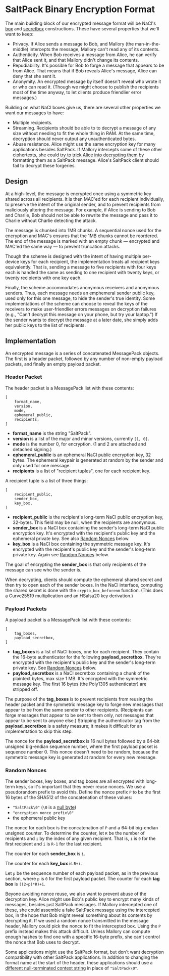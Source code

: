 # SaltPack Binary Encryption Format

The main building block of our encrypted message format will be NaCl's
[box](http://nacl.cr.yp.to/box.html) and
[secretbox](http://nacl.cr.yp.to/secretbox.html) constructions. These have
several properties that we'll want to keep:
- Privacy. If Alice sends a message to Bob, and Mallory (the man-in-the-middle)
  intercepts the message, Mallory can't read any of its contents.
- Authenticity. When Bob receives a message from Alice, he can verify that
  Alice sent it, and that Mallory didn't change its contents.
- Repudiability. It's possible for Bob to forge a message that appears to be
  from Alice. That means that if Bob reveals Alice's message, Alice can deny
  that she sent it.
- Anonymity. An encrypted message by itself doesn't reveal who wrote it or who
  can read it. (Though we might choose to publish the recipients most of the
  time anyway, to let clients produce friendlier error messages.)

Building on what NaCl boxes give us, there are several other properties we want
our messages to have:
- Multiple recipients.
- Streaming. Recipients should be able to to decrypt a message of any size
  without needing to fit the whole thing in RAM. At the same time, decryption
  should never output any unauthenticated bytes.
- Abuse resistance. Alice might use the same encryption key for many
  applications besides SaltPack. If Mallory intercepts some of these other
  ciphertexts, she could [try to trick Alice into decrypting
  them](https://blog.sandstorm.io/news/2015-05-01-is-that-ascii-or-protobuf.html)
  by formatting them as a SaltPack message. Alice's SaltPack client should fail
  to decrypt these forgeries.

## Design

At a high-level, the message is encrypted once using a symmetric key shared
across all recipients. It is then MAC'ed for each recipient individually, to
preserve the intent of the original sender, and to prevent recipients from
maliciously altering the message. For example, if Alice is sending to Bob and
Charlie, Bob should not be able to rewrite the message and pass it to Charlie
without Charlie detecting the attack.

The message is chunked into 1MB chunks. A sequential nonce used for the
encryption and MAC's ensures that the 1MB chunks cannot be reordered. The end
of the message is marked with an empty chunk — encrypted and MAC'ed the same
way — to prevent truncation attacks.

Though the scheme is designed with the intent of having multiple per-device
keys for each recipient, the implementation treats all recipient keys
equivalently.  That is, sending a message to five recipients with four
keys each is handled the same as sending to one recipient with twenty keys,
or twenty recipients with one key each.

Finally, the scheme accommodates anonymous receivers and anonymous senders. Thus,
each message needs an emphemeral sender public key, used only for this one message,
to hide the sender's true identity. Some implementations of the scheme can
choose to reveal the keys of the receivers to make user-friendlier errors
messages on decryption failures (e.g., "Can't decrypt this message on your
phone, but try your laptop.")  If the sender wants to decrypt the message
at a later date, she simply adds her public keys to the list of recipients.

## Implementation

An encrypted message is a series of concatenated MessagePack objects. The first
is a header packet, followed by any number of non-empty payload packets, and
finally an empty payload packet.

### Header Packet
The header packet is a MessagePack list with these contents:

```
[
    format_name,
    version,
    mode,
    ephemeral_public,
    recipients,
]
```

- **format_name** is the string "SaltPack".
- **version** is a list of the major and minor versions, currently `[1, 0]`.
- **mode** is the number 0, for encryption. (1 and 2 are attached and detached
  signing.)
- **ephemeral_public** is an ephemeral NaCl public encryption key, 32 bytes.
  The ephemeral keypair is generated at random by the sender and only used for
  one message.
- **recipients** is a list of "recipient tuples", one for each recipient key.

A recipient tuple is a list of three things:

```
[
    recipient_public,
    sender_box,
    key_box,
]
```

- **recipient_public** is the recipient's long-term NaCl public encryption key,
  32-bytes. This field may be null, when the recipients are anonymous.
- **sender_box** is a NaCl box containing the sender's long-term NaCl public
  encryption key. It's encrypted with the recipient's public key and the
  ephemeral private key. See also [Random Nonces](#random-nonces) below.
- **key_box** is a NaCl box containing the symmetric message key. It's
  encrypted with the recipient's public key and the sender's long-term private
  key. Again see [Random Nonces](#random-nonces) below.

The goal of encrypting the **sender_box** is that only recipients of the
message can see who the sender is.

When decrypting, clients should compute the ephemeral shared secret and then
try to open each of the sender boxes. In the NaCl interface, computing the
shared secret is done with the `crypto_box_beforenm` function. (This does a
Curve25519 multiplication and an HSalsa20 key derivation.)

### Payload Packets
A payload packet is a MessagePack list with these contents:

```
[
    tag_boxes,
    payload_secretbox,
]
```

- **tag_boxes** is a list of NaCl boxes, one for each recipient. They contain
  the 16-byte authenticator for the following **payload_secretbox**. They're
  encrypted with the recipient's public key and the sender's long-term private
  key. See [Random Nonces](#random-nonces) below.
- **payload_secretbox** is a NaCl secretbox containing a chunk of the plaintext
  bytes, max size 1 MB. It's encrypted with the symmetric message key. The
  first 16 bytes (the Poly1305 authenticator) are stripped off.

The purpose of the **tag_boxes** is to prevent recipients from reusing the
header packet and the symmetric message key to forge new messages that appear
to be from the same sender to other recipients. (Recipients can forge messages
that appear to be sent to them only, not messages that appear to be sent to
anyone else.) Stripping the authenticator tag from the **payload_secretbox** is
a safety measure; it makes it difficult for an implementation to skip this
step.

The nonce for the **payload_secretbox** is 16 null bytes followed by a 64-bit
unsigned big-endian sequence number, where the first payload packet is sequence
number 0. This nonce doesn't need to be random, because the symmetric message
key is generated at random for every new message.

### Random Nonces

The sender boxes, key boxes, and tag boxes are all encrypted with long-term
keys, so it's important that they never reuse nonces. We use a pseudorandom
prefix to avoid this. Define the nonce prefix `P` to be the first 16 bytes of
the SHA512 of the concatenation of these values:
- `"SaltPack\0"` (`\0` is a [null
  byte](https://www.ietf.org/mail-archive/web/tls/current/msg14734.html))
- `"encryption nonce prefix\0"`
- the ephemeral public key

The nonce for each box is the concatenation of `P` and a 64-bit big-endian
unsigned counter. To determine the counter, let `R` be the number of recipients
and `i` by the index of any given recipient. That is, `i` is `0` for the first
recipient and `i` is `R-1` for the last recipient.

The counter for each **sender_box** is `i`.

The counter for each **key_box** is `R+i`.

Let `p` be the sequence number of each payload packet, as in the previous
section, where `p` is `0` for the first payload packet. The counter for each
**tag box** is `((2+p)*R)+i`.

Beyone avoiding nonce reuse, we also want to prevent abuse of the decryption
key. Alice might use Bob's public key to encrypt many kinds of messages,
besides just SaltPack messages. If Mallory intercepted one of these, she could
assemble a fake SaltPack message using the intercepted box, in the hope that
Bob might reveal something about its contents by decrypting it. If we used a
random nonce transmitted in the message header, Mallory could pick the nonce to
fit the intercepted box. Using the `P` prefix instead makes this attack
difficult. Unless Mallory can compute enough hashes to find one with a specific
16-byte prefix, she can't control the nonce that Bob uses to decrypt.

Some applications might use the SaltPack format, but don't want decryption
compatibility with other SaltPack applications. In addition to changing the
format name at the start of the header, these applications should use a
[different null-terminated context
string](https://www.ietf.org/mail-archive/web/tls/current/msg14734.html) in
place of `"SaltPack\0"`.
